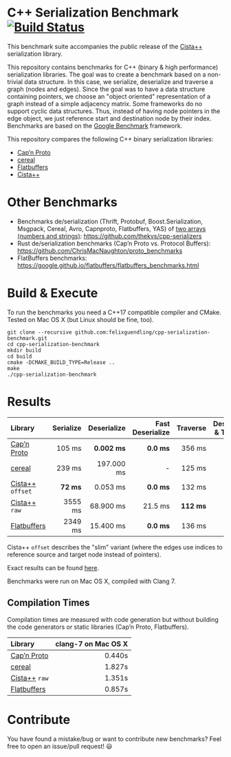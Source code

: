 # C++ Serialization Benchmark  [![Build Status](https://travis-ci.org/felixguendling/cpp-serialization-benchmark.svg?branch=master)](https://travis-ci.org/felixguendling/cpp-serialization-benchmark)

This benchmark suite accompanies the public release of the [Cista++](https://cista.rocks/) serialization library.

This repository contains benchmarks for C++ (binary & high performance) serialization libraries.
The goal was to create a benchmark based on a non-trivial data structure.
In this case, we serialize, deserialize and traverse a graph (nodes and edges).
Since the goal was to have a data structure containing pointers, we choose an "object oriented" representation of a graph instead of a simple adjacency matrix.
Some frameworks do no support cyclic data structures. Thus, instead of having node pointers in the edge object, we just reference start and destination node by their index.
Benchmarks are based on the [Google Benchmark](https://github.com/google/benchmark) framework.

This repository compares the following C++ binary serialization libraries:

  - [Cap’n Proto](https://capnproto.org/capnp-tool.html)
  - [cereal](https://uscilab.github.io/cereal/index.html)
  - [Flatbuffers](https://google.github.io/flatbuffers/)
  - [Cista++](https://cista.rocks/)


# Other Benchmarks

  - Benchmarks de/serialization (Thrift, Protobuf, Boost.Serialization, Msgpack, Cereal, Avro, Capnproto, Flatbuffers, YAS) of [two arrays (numbers and strings)](https://github.com/thekvs/cpp-serializers/blob/master/test.fbs): https://github.com/thekvs/cpp-serializers
  - Rust de/serialization benchmarks (Cap’n Proto vs. Protocol Buffers): https://github.com/ChrisMacNaughton/proto_benchmarks
  - FlatBuffers benchmarks: https://google.github.io/flatbuffers/flatbuffers_benchmarks.html


# Build & Execute

To run the benchmarks you need a C++17 compatible compiler and CMake. Tested on Mac OS X (but Linux should be fine, too).

    git clone --recursive github.com:felixguendling/cpp-serialization-benchmark.git
    cd cpp-serialization-benchmark
    mkdir build
    cd build
    cmake -DCMAKE_BUILD_TYPE=Release ..
    make
    ./cpp-serialization-benchmark


# Results

| Library                                               | Serialize      | Deserialize     | Fast Deserialize |   Traverse | Deserialize & Traverse |      Size  |
| :---                                                  |           ---: |            ---: |             ---: |       ---: |                   ---: |       ---: |
| [Cap’n Proto](https://capnproto.org/capnp-tool.html)  |       105 ms   |    **0.002 ms** |       **0.0 ms** |   356 ms   |               353 ms   |    50.5M   |
| [cereal](https://uscilab.github.io/cereal/index.html) |       239 ms   |    197.000 ms   |                - |   125 ms   |               322 ms   |    37.8M   |
| [Cista++](https://cista.rocks/) `offset`              |      **72 ms** |      0.053 ms   |       **0.0 ms** |   132 ms   |             **132 ms** |  **25.3M** |
| [Cista++](https://cista.rocks/) `raw`                 |      3555 ms   |     68.900 ms   |        21.5 ms   | **112 ms** |             **133 ms** |   176.4M   |
| [Flatbuffers](https://google.github.io/flatbuffers/)  |      2349 ms   |     15.400 ms   |       **0.0 ms** |   136 ms   |             **133 ms** |    63.0M   |

Cista++ `offset` describes the "slim" variant (where the edges use indices to reference source and target node instead of pointers).

Exact results can be found [here](https://github.com/felixguendling/cpp-serialization-benchmark/blob/master/benchmark_result.txt).

Benchmarks were run on Mac OS X, compiled with Clang 7.


## Compilation Times

Compilation times are measured with code generation but without building the code generators or static libraries (Cap’n Proto, Flatbuffers).

| Library                                               | clang-7 on Mac OS X |
| :---                                                  |                ---: |
| [Cap’n Proto](https://capnproto.org/capnp-tool.html)  |              0.440s |
| [cereal](https://uscilab.github.io/cereal/index.html) |              1.827s |
| [Cista++](https://cista.rocks/) `raw`                 |              1.351s |
| [Flatbuffers](https://google.github.io/flatbuffers/)  |              0.857s |


# Contribute

You have found a mistake/bug or want to contribute new benchmarks? Feel free to open an issue/pull request! :smiley:

